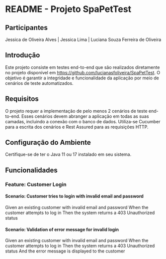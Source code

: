 # README - Projeto SpaPetTest

## Participantes
Jessica de Oliveira Alves | Jessica Lima | Luciana Souza Ferreira de Oliveira

## Introdução
Este projeto consiste em testes end-to-end que são realizados diretamente no projeto disponível em https://github.com/lucianasfoliveira/SpaPetTest. O objetivo é garantir a integridade e funcionalidade da aplicação por meio de cenários de teste automatizados.

## Requisitos
O projeto requer a implementação de pelo menos 2 cenários de teste end-to-end. Esses cenários devem abranger a aplicação em todas as suas camadas, incluindo a conexão com o banco de dados. Utiliza-se Cucumber para a escrita dos cenários e Rest Assured para as requisições HTTP.

## Configuração do Ambiente
Certifique-se de ter o Java 11 ou 17 instalado em seu sistema.

## Funcionalidades
### Feature: Customer Login
#### Scenario: Customer tries to login with invalid email and password
Given an existing customer with invalid email and password
When the customer attempts to log in
Then the system returns a 403 Unauthorized status

#### Scenario: Validation of error message for invalid login
Given an existing customer with invalid email and password
When the customer attempts to log in
Then the system returns a 403 Unauthorized status
And the error message is displayed to the customer
